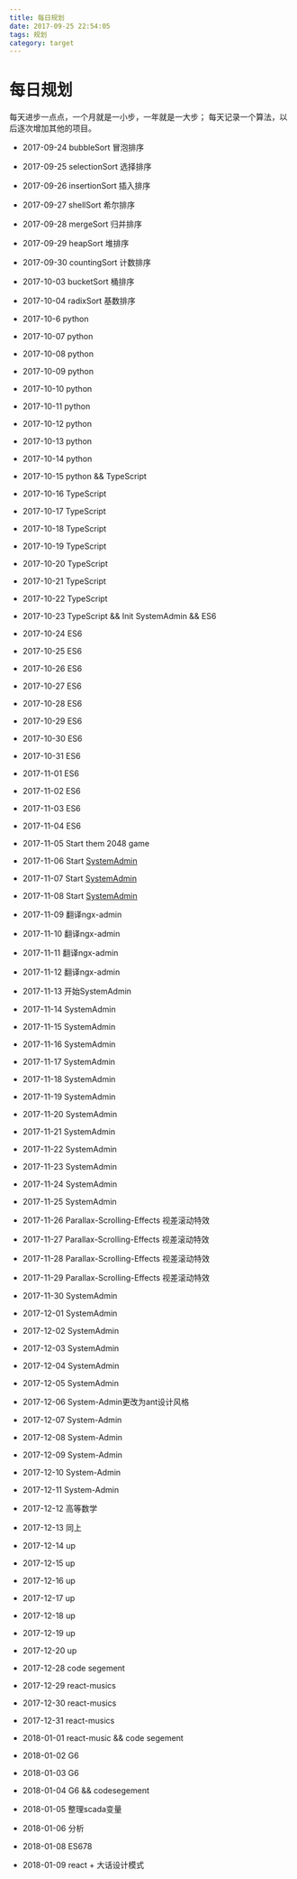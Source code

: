 ```yaml
---
title: 每日规划
date: 2017-09-25 22:54:05
tags: 规划
category: target
---
```

# 每日规划

每天进步一点点，一个月就是一小步，一年就是一大步；
每天记录一个算法，以后逐次增加其他的项目。

* 2017-09-24 bubbleSort 冒泡排序
* 2017-09-25 selectionSort 选择排序
* 2017-09-26 insertionSort 插入排序
* 2017-09-27 shellSort 希尔排序
* 2017-09-28 mergeSort 归并排序
* 2017-09-29 heapSort 堆排序
* 2017-09-30 countingSort 计数排序

* 2017-10-03 bucketSort 桶排序
* 2017-10-04 radixSort 基数排序


* 2017-10-6 python
* 2017-10-07 python
* 2017-10-08 python
* 2017-10-09 python
* 2017-10-10 python
* 2017-10-11 python
* 2017-10-12 python
* 2017-10-13 python
* 2017-10-14 python
* 2017-10-15 python && TypeScript
* 2017-10-16 TypeScript
* 2017-10-17 TypeScript
* 2017-10-18 TypeScript
* 2017-10-19 TypeScript
* 2017-10-20 TypeScript
* 2017-10-21 TypeScript
* 2017-10-22 TypeScript
* 2017-10-23 TypeScript && Init SystemAdmin && ES6
* 2017-10-24 ES6
* 2017-10-25 ES6
* 2017-10-26 ES6
* 2017-10-27 ES6
* 2017-10-28 ES6
* 2017-10-29 ES6
* 2017-10-30 ES6
* 2017-10-31 ES6
* 2017-11-01 ES6
* 2017-11-02 ES6
* 2017-11-03 ES6
* 2017-11-04 ES6
* 2017-11-05  Start them 2048 game
* 2017-11-06 Start [SystemAdmin](https://github.com/leejay1992/System-Admin)
* 2017-11-07 Start [SystemAdmin](https://github.com/leejay1992/System-Admin)
* 2017-11-08 Start [SystemAdmin](https://github.com/leejay1992/System-Admin)
* 2017-11-09 翻译ngx-admin
* 2017-11-10 翻译ngx-admin
* 2017-11-11 翻译ngx-admin
* 2017-11-12 翻译ngx-admin
* 2017-11-13 开始SystemAdmin
* 2017-11-14 SystemAdmin
* 2017-11-15 SystemAdmin
* 2017-11-16 SystemAdmin
* 2017-11-17 SystemAdmin
* 2017-11-18 SystemAdmin
* 2017-11-19 SystemAdmin
* 2017-11-20 SystemAdmin
* 2017-11-21 SystemAdmin
* 2017-11-22 SystemAdmin
* 2017-11-23 SystemAdmin
* 2017-11-24 SystemAdmin
* 2017-11-25 SystemAdmin
* 2017-11-26 Parallax-Scrolling-Effects 视差滚动特效
* 2017-11-27 Parallax-Scrolling-Effects 视差滚动特效
* 2017-11-28 Parallax-Scrolling-Effects 视差滚动特效
* 2017-11-29 Parallax-Scrolling-Effects 视差滚动特效
* 2017-11-30 SystemAdmin
* 2017-12-01 SystemAdmin
* 2017-12-02 SystemAdmin
* 2017-12-03 SystemAdmin
* 2017-12-04 SystemAdmin
* 2017-12-05 SystemAdmin
* 2017-12-06 System-Admin更改为ant设计风格
* 2017-12-07 System-Admin
* 2017-12-08 System-Admin
* 2017-12-09 System-Admin
* 2017-12-10 System-Admin
* 2017-12-11 System-Admin
* 2017-12-12 高等数学
* 2017-12-13 同上
* 2017-12-14 up
* 2017-12-15 up
* 2017-12-16 up
* 2017-12-17 up 
* 2017-12-18 up
* 2017-12-19 up
* 2017-12-20 up
* 2017-12-28 code segement
* 2017-12-29 react-musics
* 2017-12-30 react-musics
* 2017-12-31 react-musics
* 2018-01-01 react-music && code segement
* 2018-01-02 G6
* 2018-01-03 G6
* 2018-01-04 G6 && codesegement
* 2018-01-05 整理scada变量
* 2018-01-06 分析
* 2018-01-08 ES678
* 2018-01-09 react + 大话设计模式

